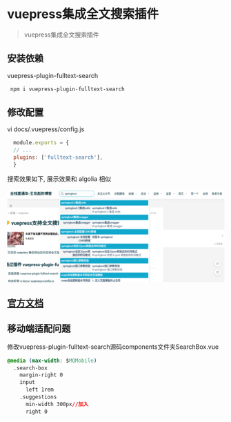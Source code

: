 # vuepress集成全文搜索插件

> vuepress集成全文搜索插件

## 安装依赖 

vuepress-plugin-fulltext-search 

```bash
 npm i vuepress-plugin-fulltext-search
```

## 修改配置

 vi docs/.vuepress/config.js

```javascript
  module.exports = {
  // ...
  plugins: ['fulltext-search'],
  }
```

搜索效果如下, 展示效果和 algolia 相似

![vuepress-plugin-fulltext-search](image/20201019171352.png)

## [官方文档](https://github.com/leo-buneev/vuepress-plugin-fulltext-search)

## 移动端适配问题

修改vuepress-plugin-fulltext-search源码components文件夹SearchBox.vue

```css
@media (max-width: $MQMobile)
  .search-box
    margin-right 0
    input
      left 1rem
    .suggestions
      min-width 300px//加入
      right 0
```

